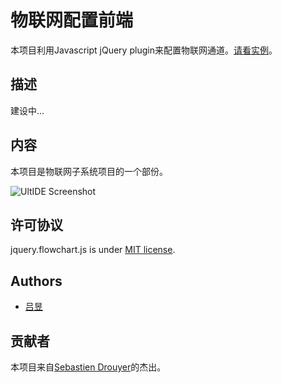 物联网配置前端
================

本项目利用Javascript jQuery plugin来配置物联网通道。[请看实例](https://lvyv.github.io/jquery.flowchart/demo/demo.html)。


描述
-----------

建设中...

内容
-------

本项目是物联网子系统项目的一个部份。

![UltIDE Screenshot](https://ultide.github.io/ultide-documentation/images/screenshot.png?version=2)

许可协议
-------
jquery.flowchart.js is under [MIT license](https://github.com/sdrdis/jquery.flowchart/blob/master/MIT-LICENSE.txt).

Authors
-------
* [吕昱](https://github.com/lvyv) 

贡献者
------------
本项目来自[Sebastien Drouyer](http://sebastien.drouyer.com/)的杰出。


